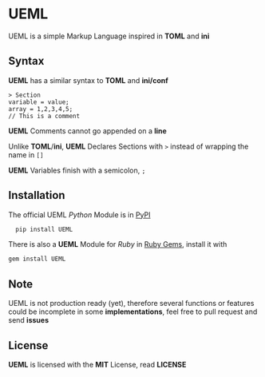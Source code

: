
# UEML
UEML is a simple Markup Language inspired in **TOML** and **ini**

## Syntax
**UEML** has a similar syntax to **TOML** and **ini/conf**
```
> Section
variable = value;
array = 1,2,3,4,5;
// This is a comment
```
**UEML** Comments cannot go appended on a **line**

Unlike **TOML**/**ini**, **UEML** Declares Sections with `>` instead of wrapping the name in `[]`

**UEML** Variables finish with a semicolon, `;`

## Installation

The official UEML _Python_ Module is in [PyPI](https://pypi.org/project/UEML)

```bash
  pip install UEML
```
    
There is also a **UEML** Module for _Ruby_ in [Ruby Gems](https://rubygems.org/gems/UEML), install it with 
```bash
gem install UEML
```
## Note
UEML is not production ready (yet), therefore several functions or features could be incomplete in some **implementations**, feel free to pull request and send **issues**
## License

**UEML** is licensed with the **MIT** License, read **LICENSE**

